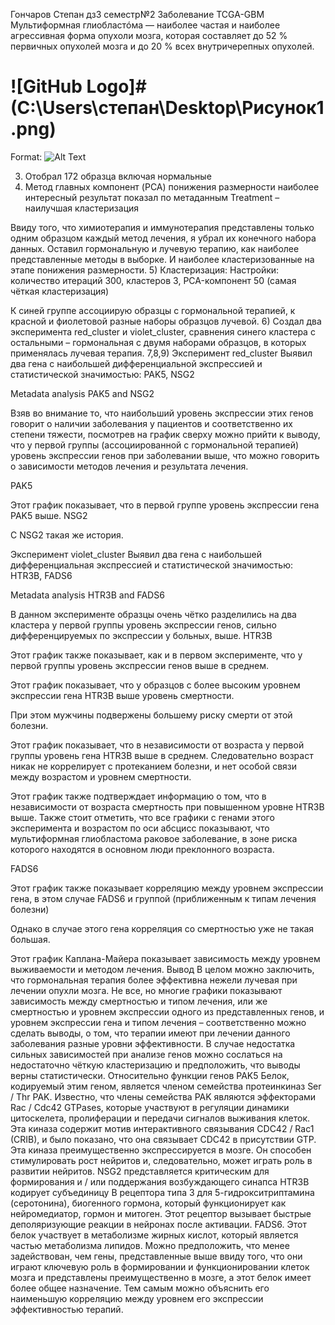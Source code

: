 Гончаров Степан дз3 семестр№2
Заболевание TCGA-GBM
Мультиформная глиобластóма — наиболее частая и наиболее агрессивная форма опухоли мозга, которая составляет до 52 % первичных опухолей мозга и до 20 % всех внутричерепных опухолей.
# ![GitHub Logo]#(C:\Users\степан\Desktop\Рисунок1.png)
Format: ![Alt Text](url)

3) Отобрал 172 образца включая нормальные
4) Метод главных компонент (PCA) понижения размерности наиболее интересный результат показал по метаданным Treatment – наилучшая кластеризация
 
 
Ввиду того, что химиотерапия и иммунотерапия представлены только одним образцом каждый метод лечения, я убрал их конечного набора данных.
Оставил гормональную и лучевую терапию, как наиболее представленные методы в выборке.
И наиболее кластеризованные на этапе понижения размерности.
5) Кластеризация:
Настройки: количество итераций 300, кластеров 3, PCA-компонент 50 (самая чёткая кластеризация)
 
К синей группе ассоциирую образцы с гормональной терапией, к красной и фиолетовой разные наборы образцов лучевой.
6) Создал два эксперимента red_cluster и violet_cluster, сравнения синего кластера с остальными – гормональная с двумя наборами образцов, в которых применялась лучевая терапия.
7,8,9)
Эксперимент red_cluster
Выявил два гена с наибольшей дифференциальной экспрессией и статистической значимостью:
PAK5, NSG2
 
 


Metadata analysis 
PAK5 and NSG2
 
 
Взяв во внимание то, что наибольший уровень экспрессии этих генов говорит о наличии заболевания у пациентов и соответственно их степени тяжести, посмотрев на график сверху можно прийти к выводу, что у первой группы (ассоциированной с гормональной терапией) уровень экспрессии генов при заболевании выше, что можно говорить о зависимости методов лечения и результата лечения.






PAK5
 
Этот график показывает, что в первой группе уровень экспрессии гена PAK5 выше.
NSG2
 
С NSG2 такая же история.






Эксперимент violet_cluster
Выявил два гена с наибольшей дифференциальная экспрессией и статистической значимостью:
HTR3B, FADS6

 
 




Metadata analysis
HTR3B and FADS6
 
 
В данном эксперименте образцы очень чётко разделились на два кластера у первой группы уровень экспрессии генов, сильно дифференцируемых по экспрессии у больных, выше.
HTR3B
 
Этот график также показывает, как и в первом эксперименте, что у первой группы уровень экспрессии генов выше в среднем.

 
Этот график показывает, что у образцов с более высоким уровнем экспрессии гена HTR3B выше уровень смертности.
 
При этом мужчины подвержены большему риску смерти от этой болезни.
 
 
Этот график показывает, что в независимости от возраста у первой группы уровень гена HTR3B выше в среднем. Следовательно возраст никак не коррелирует с протеканием болезни, и нет особой связи между возрастом и уровнем смертности.
 
 
Этот график также подтверждает информацию о том, что в независимости от возраста смертность при повышенном уровне HTR3B выше. Также стоит отметить, что все графики с генами этого эксперимента и возрастом по оси абсцисс показывают, что мультиформная глиобластома раковое заболевание, в зоне риска которого находятся в основном люди преклонного возраста. 





FADS6
 
Этот график также показывает корреляцию между уровнем экспрессии гена, в этом случае FADS6 и группой (приближенным к типам лечения болезни)

 
Однако в случае этого гена корреляция со смертностью уже не такая большая.
 
Этот график Каплана-Майера показывает зависимость между уровнем выживаемости и методом лечения.
Вывод
В целом можно заключить, что гормональная терапия более эффективна нежели лучевая при лечении опухли мозга. Не все, но многие графики показывают зависимость между смертностью и типом лечения, или же смертностью и уровнем экспрессии одного из представленных генов, и уровнем экспрессии гена и типом лечения – соответственно можно сделать выводы, о том, что терапии имеют при лечении данного заболевания разные уровни эффективности. В случае недостатка сильных зависимостей при анализе генов можно сослаться на недостаточно чёткую кластеризацию и предположить, что выводы верны статистически.
Относительно функции генов
PAK5 Белок, кодируемый этим геном, является членом семейства протеинкиназ Ser / Thr PAK. Известно, что члены семейства PAK являются эффекторами Rac / Cdc42 GTPases, которые участвуют в регуляции динамики цитоскелета, пролиферации и передачи сигналов выживания клеток. Эта киназа содержит мотив интерактивного связывания CDC42 / Rac1 (CRIB), и было показано, что она связывает CDC42 в присутствии GTP. Эта киназа преимущественно экспрессируется в мозге. Он способен стимулировать рост нейритов и, следовательно, может играть роль в развитии нейритов.
NSG2 представляется критическим для формирования и / или поддержания возбуждающего синапса
HTR3B кодирует субъединицу B рецептора типа 3 для 5-гидрокситриптамина (серотонина), биогенного гормона, который функционирует как нейромедиатор, гормон и митоген. Этот рецептор вызывает быстрые деполяризующие реакции в нейронах после активации.
FADS6. Этот белок участвует в метаболизме жирных кислот, который является частью метаболизма липидов. Можно предположить, что менее задействован, чем гены, представленные выше ввиду того, что они играют ключевую роль в формировании и функционировании клеток мозга и представлены преимущественно в мозге, а этот белок имеет более общее назначение. Тем самым можно объяснить его наименьшую корреляцию между уровнем его экспрессии эффективностью терапий. 





